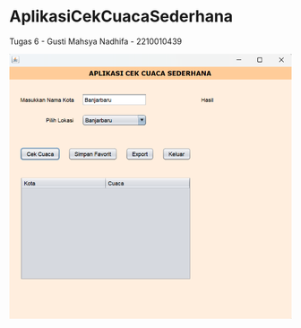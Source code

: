 # AplikasiCekCuacaSederhana
 Tugas 6 - Gusti Mahsya Nadhifa - 2210010439

 ![alt text](https://github.com/Nadhifa25/AplikasiCekCuacaSederhana/blob/main/SS%20Hasil/CuacaForm.png?raw=true)

